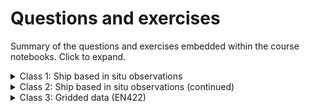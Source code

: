# Questions and exercises

Summary of the questions and exercises embedded within the course notebooks. Click to expand.

<details>
<summary> Class 1: Ship based in situ observations </summary>

#### Introduction to CTDs

 - **Question 1**: <br> _Use [CoPilot](https://copilot.microsoft.com/) to understand what each of the functions we used to plot does. You can ask what `plt.subplots(1, 2, figsize = (10, 5))` does, and how can you modify the code to have a figure with four panels (2 rows and 2 columns)._
 - **Question 2**: <br> _a. Discuss how "potential density" is different from "density", and what are the differences between absolute and practical salinity, and in situ and conservative temperature. Would it have been a big source of error to use the wrong types of temperature and salinity to calculate potential density?_ <br> _b. Can you identify the mixed layer, thermocline and pycnocline depths in this profile? Try changing the limits of the `yaxis` to help you visualize these regions better._
 - **Question 3**: <br> _If we only have 36 bottles, we need to be thoughtful about the depths we collect samples for. Keeping in mind that the main goal is to calibrate our conductivity and oxygen sensors, and looking at the profiles we plotted above, where would you have chose to sample this CTD?_
 - **Question 4**: <br> _Some depths are very important, so we close 2 bottles just in case one fails and doesn't close properly, and/or we have enough litres for all the lab analysis we want. Take a look at the depths we closed bottles at. Can you identify at what regions of the water column we duplicated bottles?_
 - **Question 5**: <br> _Looking at the plot above, you can see that the difference between sensor and bottle data seems larger at the surface. Can you think of a reason why?_
 - **Question 6**: <br> _You can see in the CTD file that we have data from 2 sensors for each variable. Make a plot comparing both sensors._ <br>  _Tip: this can either be profiles with both sensors on the same axis, a plot of the difference between sensors, a plot of sensor 1 vs sensor 2, etc._ <br> _Don't be afraid of using CoPilot!_

#### Multiple CTDs

 - **Question 1**: <br> _Try [other projections](https://scitools.org.uk/cartopy/docs/v0.15/crs/projections.html) from `cartopy`, see if you can change the colour of the land, etc. Which one do you think is more appropriate to use in this case?_
 - **Question 2**: <br> _In the figure below, we have replaced `pcolormesh` by `contourf`. What is the difference? Which one do you think is better and why?_
 - **Question 3**: <br> _Looking at the profiles above, can you figure out which ones correspond to each of the three regions on the map we made? Plot the figure but with a different color for each profile's time, like we did for the locations in the map._
 - **Question 4**: <br> _Can you identify the following regions in the T-S diagram?_ <br> -_Stably vs unstably stratified areas_ <br> - _Thermocline/pycnocline_ <br> _Using the above considerations, can you describe in a few words the differences in the water column between the three CTD regions?_
 - **Question 5**: <br> _Instead of colouring by pressure, look at what other variables our CTD profiles have, and choose another (i.e. oxygen, nutrients). Play around with `vmin`, `vmax` to get the most out of your plot, choose different colormaps (the ones we've used so far are not that exciting), etc._
</details>

<details>
<summary> Class 2: Ship based in situ observations (continued) </summary>

#### Building a cross section

 - **Question 1**: <br> _a. Plot cross sections of salinity and oxygen using appropriate colormaps. You can choose from `cmocean`'s [colormaps](https://matplotlib.org/cmocean/) if you'd like. Describe the features you see in these cross sections._ <br> _b. Can you identify any changes between occupations?_ <br> _Suggestion: try plotting the difference between 2012 and 2004, or 2004 and 1995. Is this of any help?_ <br> _Spoiler: the plot above is not easy to understand! There will be a number of small scale features, specially at the surface and some "stripey" patterns throughout the water column. Remember that these hydrographic surveys represent a snapshot in time. These snapshots include eddies, meanders and other types of high frequency variability in the ocean that would average out if we were taking a long enough period._
 - **Question 2:** <br> _Repeat the interpolation for practical salinity and oxygen, and make a figure with three panels (one for temperature, one for salinity and one for oxygen)._
 - **Question 3**: <br> _a. Using gsw calculate conservative temperature and absolute salinity for I09S. You can look at the 2_Multiple_CTDs.ipynb for guidance. Plot them in a figure with two panels._ <br> _b. Merge the temperature, practical salinity, conservative temperature, absolute salinity and oxygen dataarrays into one dataset, and save using the `.to_netcdf(path_to_save/name.nc)` function. You can compare your saved file to `data/I09S_2024.nc` to verify it was done correctly. Don't forget the attributes and metadata! It is good practice to document your datasets thoroughly._

#### Antarctic Bottom Water contraction

 - **Question 1**: <br> _How would you calculate a distance between two longitude points instead?_
 - **Question 2**: <br> _Notice how the areas decrease with depth. Why do you think that's the case? Remember that in the original dataset, we have a uniform pressure dimension, with data every 10 dBar._
 - **Question 3**: <br> _Use the code above, specifically the `AABW_layer_mask` to calculate the average temperature, salinity and oxygen in the AABW layer. Plot these three together with the area of the layer in the same figure, with four different panels._ <br> _You can use [CoPilot](https://copilot.microsoft.com/) to help you!_ <br> _Try to get the following figure._
 - **Question 4**: <br> _Repeat the calculations for the basin north of the ridge (our `I09S_north_basin`). This time, you are going to have to create a different mask. Think about the following questions:_ <br> _How are the changes different from the southern basin? Look at the magnitudes!_ <br> _What do you think these differences are attributed to?_
</details>


<details>
<summary> Class 3: Gridded data (EN422) </summary>

#### Introduction to EN422

 - **Question 1**: <br> _a. What are the little wiggles in the data?_ <br> _b. What's behind the big increase around 2005?_
 - **Question 2**: <br> _a. Using the number of profiles per month since 1970, can you find out which month of the year has the most observations and which the least?_ <br> _b. Discuss what preccautions you would take when using the EN4.2.2. dataset._ <br> _c. What other important information/dimension of the observations assimilated we have we not explored?_
 - **Question 3**: <br> _There's something strange happening in the land in the plots above. Can you see what it is? Fix it!_
 - **Question 4**: <br> _Can you make this plot a bit nicer? Shrink the colorbars, add labels and a title? Choose appropriate ranges for the colorbar to better visualize the changes._
 - **Question 5**: <br> _Now plot the zonal average of the change between the last and first decade of the product, like when we plotted our `temp_zonal_ave`._ <br> _Use an appropriate colorbar - usually when plotting a difference or an anomaly, we choose a "diverging" colorbar, where the zero tends to white, and positive and negative values have different colors._
 - **Question 6**: <br> _Describe the changes that you can see in the spatial maps and the depth vs year plots._ <br> _Can you think of other ways of visualising changes?_
 - **Question 7**: <br> _Can you calculate density using the gsw library? Repeat the plots we have done with temperature and salinity and describe the changes you observe._

#### Calculating trends

 - **Question 1**: <br> _There is significant cooling of the temperatures at the surface in the Southern Ocean around the Antarctic continental margin. Does this surprise you? Do you have any ideas as to what might be happening?_ <br> _Compute surface salinity trends as well to complement your discussion._
 - **Question 2**: <br> _Look at the Antarctic margins. They look very patchy! Why do you think that is?_
 - **Question 3**: <br> _Calculate bottom salinity trends and discuss the results._ <br> _Tip: you can use the same bottom_level we used for temperature._
 - **Question 4**: <br> _Repeat the analysis for salinity and discuss the observed trends._
</details>
